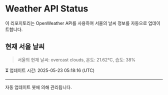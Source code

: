 
# Weather API Status

이 리포지토리는 OpenWeather API를 사용하여 서울의 날씨 정보를 자동으로 업데이트합니다.

## 현재 서울 날씨
> 서울의 현재 날씨: overcast clouds, 온도: 21.62°C, 습도: 38%

⏳ 업데이트 시간: 2025-05-23 05:18:16 (UTC)

---
자동 업데이트 봇에 의해 관리됩니다.
